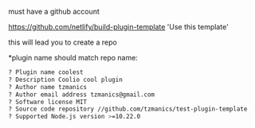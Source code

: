 must have a github account

https://github.com/netlify/build-plugin-template
'Use this template'

this will lead you to create a repo

*plugin name should match repo name:


```bash
? Plugin name coolest
? Description Coolio cool plugin
? Author name tzmanics
? Author email address tzmanics@gmail.com
? Software license MIT
? Source code repository //github.com/tzmanics/test-plugin-template
? Supported Node.js version >=10.22.0
```

